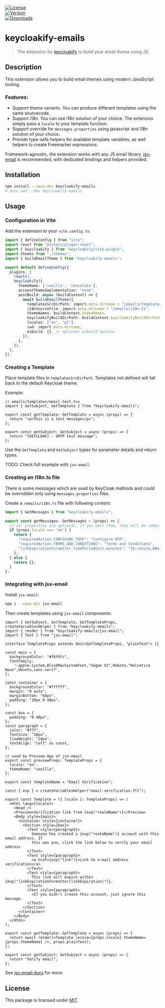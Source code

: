 [![License][badge-license]][license]  
[![Version][badge-version]][package]  
[![Downloads][badge-downloads]][package]  

# keycloakify-emails

> The extension for [keycloakify](https://keycloakify.dev) to build your email theme using JS.

## Description

This extension allows you to build email themes using modern JavaScript tooling.

### Features:
- Support theme variants. You can produce different templates using the same sourcecode.
- Support i18n. You can use i18n solution of your choice. The extension simply pass a `locale` to your template function.
- Support override for `messages.properties` using javascript and i18n solution of your choice.
- Provide type-safe helpers for available template variables, as well helpers to create Freemarker expressions.

Framework-agnostic, the extension works with any JS email library. [jsx-email](https://jsx.email/) is recommended, with dedicated bindings and helpers provided.

## Installation

```bash
npm install --save-dev keycloakify-emails
# yarn add --dev keycloakify-emails
```

## Usage

### Configuration in Vite

Add the extension to your `vite.config.ts`:

```ts
import { defineConfig } from "vite";
import react from "@vitejs/plugin-react";
import { keycloakify } from "keycloakify/vite-plugin";
import themes from "./themes";
import { buildEmailTheme } from "keycloakify-emails";

export default defineConfig({
  plugins: [
    react(),
    keycloakify({
      themeName: ['vanilla', 'chocolate'],
      accountThemeImplementation: "none",
      postBuild: async (buildContext) => {
        await buildEmailTheme({
          templatesSrcDirPath: import.meta.dirname + "/emails/templates",
          i18nSourceFile: import.meta.dirname + "/emails/i18n.ts",
          themeNames: buildContext.themeNames,
          keycloakifyBuildDirPath: buildContext.keycloakifyBuildDirPath,
          locales: ["en", "pl"],
          cwd: import.meta.dirname,
          esbuild: {}, // optional esbuild options
        });
      },
    }),
  ],
});
```

### Creating a Template

Place template files in `templatesSrcDirPath`. Templates not defined will fall back to the default Keycloak theme.

Example:

```tsx
// emails/templates/email-test.tsx
import { GetSubject, GetTemplate } from "keycloakify-emails";

export const getTemplate: GetTemplate = async (props) => {
  return "<p>This is a test message</p>";
};

export const getSubject: GetSubject = async (props) => {
  return "[KEYCLOAK] - SMTP test message";
};
```

Use the `GetTemplate` and `GetSubject` types for parameter details and return types.

TODO: Check full example with `jsx-email`.

### Creating an i18n.ts file

There is some messages which are used by KeyCloak methods and could be overridden only using `messages.properties` files.

Create a `/emails/i18n.ts` file with following content:

```ts
import { GetMessages } from "keycloakify-emails";

export const getMessages: GetMessages = (props) => {
  // all properties are optional, if you omit them, they will be taken from a base theme
  if (props.locale === 'en') {
    return {
      "requiredAction.CONFIGURE_TOTP": "Configure OTP",
      "requiredAction.TERMS_AND_CONDITIONS": "Terms and Conditions",
      "linkExpirationFormatter.timePeriodUnit.minutes": "{0,choice,0#minutes|1#minute|1<minutes}",
    };
  } else {
    return {};
  }
};
```

### Integrating with jsx-email

Install `jsx-email`:

```bash
npm i --save-dev jsx-email
```

Then create templates using `jsx-email` components:

```tsx
import { GetSubject, GetTemplate, GetTemplateProps, createVariablesHelper } from "keycloakify-emails";
import { render } from "keycloakify-emails/jsx-email";
import { Text } from "jsx-email";

interface TemplateProps extends Omit<GetTemplateProps, "plainText"> {}

const main = {
  backgroundColor: "#f6f9fc",
  fontFamily:
    '-apple-system,BlinkMacSystemFont,"Segoe UI",Roboto,"Helvetica Neue",Ubuntu,sans-serif',
};

const container = {
  backgroundColor: "#ffffff",
  margin: "0 auto",
  marginBottom: "64px",
  padding: "20px 0 48px",
};

const box = {
  padding: "0 48px",
};
const paragraph = {
  color: "#777",
  fontSize: "16px",
  lineHeight: "24px",
  textAlign: "left" as const,
};

// used by Preview App of jsx-email
export const previewProps: TemplateProps = {
  locale: "en",
  themeName: "vanilla",
};

export const templateName = "Email Verification";

const { exp } = createVariablesHelper("email-verification.ftl");

export const Template = ({ locale }: TemplateProps) => (
  <Html lang={locale}>
    <Head />
    <Preview>Verification link from {exp("realmName")}</Preview>
    <Body style={main}>
      <Container style={container}>
        <Section style={box}>
          <Text style={paragraph}>
            Someone has created a {exp("realmName")} account with this email address. If
            this was you, click the link below to verify your email address
          </Text>
          <Text style={paragraph}>
            <a href={exp("link")}>Link to e-mail address verification</a>
          </Text>
          <Text style={paragraph}>
            This link will expire within {exp("linkExpirationFormatter(linkExpiration)")}.
          </Text>
          <Text style={paragraph}>
            >If you didn't create this account, just ignore this message.
          </Text>
        </Section>
      </Container>
    </Body>
  </Html>
);

export const getTemplate: GetTemplate = async (props) => {
  return await render(<Template locale={props.locale} themeName={props.themeName} />, props.plainText);
};

export const getSubject: GetSubject = async (props) => {
  return "Verify email";
};
```

See [jsx-email docs](https://jsx.email/docs/quick-start) for more.

## License

This package is licensed under [MIT][license].

[license]: https://github.com/timofei-iatsenko/keycloakify-emails/blob/main/LICENSE
[package]: https://www.npmjs.com/package/keycloakify-emails
[badge-downloads]: https://img.shields.io/npm/dw/keycloakify-emails.svg
[badge-version]: https://img.shields.io/npm/v/keycloakify-emails.svg
[badge-license]: https://img.shields.io/npm/l/keycloakify-emails.svg

